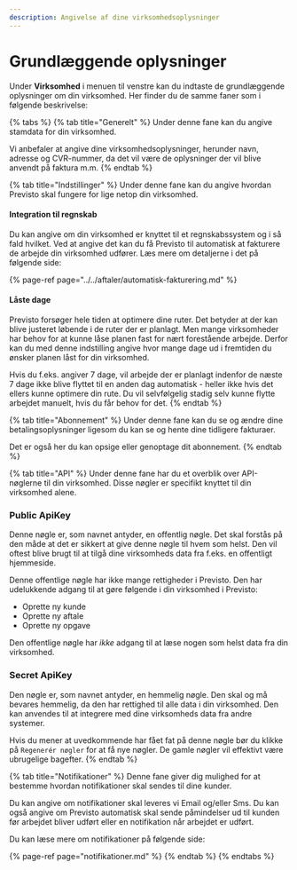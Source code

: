 ```yaml
---
description: Angivelse af dine virksomhedsoplysninger
---
```


# Grundlæggende oplysninger

Under **Virksomhed** i menuen til venstre kan du indtaste de grundlæggende oplysninger om din virksomhed. Her finder du de samme faner som i følgende beskrivelse:

{% tabs %}
{% tab title="Generelt" %}
Under denne fane kan du angive stamdata for din virksomhed.

Vi anbefaler at angive dine virksomhedsoplysninger, herunder navn, adresse og CVR-nummer, da det vil være de oplysninger der vil blive anvendt på faktura m.m.
{% endtab %}

{% tab title="Indstillinger" %}
Under denne fane kan du angive hvordan Previsto skal fungere for lige netop din virksomhed.

#### Integration til regnskab <a id="integration-til-regnskab"></a>

Du kan angive om din virksomhed er knyttet til et regnskabssystem og i så fald hvilket. Ved at angive det kan du få Previsto til automatisk at fakturere de arbejde din virksomhed udfører. Læs mere om detaljerne i det på følgende side:

{% page-ref page="../../aftaler/automatisk-fakturering.md" %}

#### Låste dage <a id="l&#xE5;ste-dage"></a>

Previsto forsøger hele tiden at optimere dine ruter. Det betyder at der kan blive justeret løbende i de ruter der er planlagt. Men mange virksomheder har behov for at kunne låse planen fast for nært forestående arbejde. Derfor kan du med denne indstilling angive hvor mange dage ud i fremtiden du ønsker planen låst for din virksomhed.

Hvis du f.eks. angiver 7 dage, vil arbejde der er planlagt indenfor de næste 7 dage ikke blive flyttet til en anden dag automatisk - heller ikke hvis det ellers kunne optimere din rute. Du vil selvfølgelig stadig selv kunne flytte arbejdet manuelt, hvis du får behov for det.
{% endtab %}

{% tab title="Abonnement" %}
Under denne fane kan du se og ændre dine betalingsoplysninger ligesom du kan se og hente dine tidligere fakturaer.

Det er også her du kan opsige eller genoptage dit abonnement.
{% endtab %}

{% tab title="API" %}
Under denne fane har du et overblik over API-nøglerne til din virksomhed. Disse nøgler er specifikt knyttet til din virksomhed alene.

### Public ApiKey

Denne nøgle er, som navnet antyder, en offentlig nøgle. Det skal forstås på den måde at det er sikkert at give denne nøgle til hvem som helst. Den vil oftest blive brugt til at tilgå dine virksomheds data fra f.eks. en offentligt hjemmeside.

Denne offentlige nøgle har ikke mange rettigheder i Previsto. Den har udelukkende adgang til at gøre følgende i din virksomhed i Previsto:

* Oprette ny kunde
* Oprette ny aftale
* Oprette ny opgave

Den offentlige nøgle har _ikke_ adgang til at læse nogen som helst data fra din virksomhed.

### Secret ApiKey

Den nøgle er, som navnet antyder, en hemmelig nøgle. Den skal og må bevares hemmelig, da den har rettighed til alle data i din virksomhed. Den kan anvendes til at integrere med dine virksomheds data fra andre systemer.

Hvis du mener at uvedkommende har fået fat på denne nøgle bør du klikke på `Regenerér nøgler` for at få nye nøgler. De gamle nøgler vil effektivt være ubrugelige bagefter.
{% endtab %}

{% tab title="Notifikationer" %}
Denne fane giver dig mulighed for at bestemme hvordan notifikationer skal sendes til dine kunder.

Du kan angive om notifikationer skal leveres vi Email og/eller Sms. Du kan også angive om Previsto automatisk skal sende påmindelser ud til kunden før arbejdet bliver udført eller en notifikation når arbejdet er udført.

Du kan læse mere om notifikationer på følgende side:

{% page-ref page="notifikationer.md" %}
{% endtab %}
{% endtabs %}


